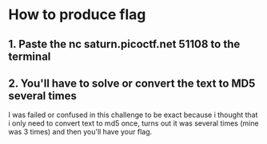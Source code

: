 # How to produce flag

## 1. Paste the nc saturn.picoctf.net 51108 to the terminal

## 2. You'll have to solve or convert the text to MD5 several times

I was failed or confused in this challenge to be exact because i thought that i only need to convert text to md5 once, 
turns out it was several times (mine was 3 times) and then you'll have your flag.
